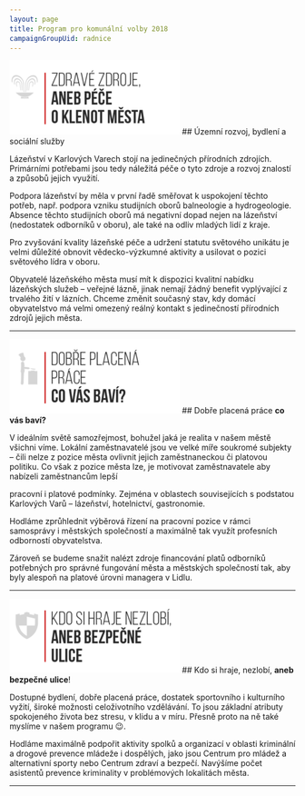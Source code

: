 ```yaml
---
layout: page
title: Program pro komunální volby 2018
campaignGroupUid: radnice
---
```

![](/assets/img/posts//prog01_zdroje.png) ## Územní rozvoj, bydlení a sociální služby

Lázeňství v Karlových Varech stojí na jedinečných přírodních zdrojích. Primárními potřebami jsou tedy náležitá péče o tyto zdroje a rozvoj znalostí a způsobů jejich využití.

Podpora lázeňství by měla v první řadě směřovat k uspokojení těchto potřeb, např. podpora vzniku studijních oborů balneologie a hydrogeologie. Absence těchto studijních oborů má negativní dopad nejen na lázeňství (nedostatek odborníků v oboru), ale také na odliv mladých lidí z kraje.

Pro zvyšování kvality lázeňské péče a udržení statutu světového unikátu je velmi důležité obnovit vědecko-výzkumné aktivity a usilovat o pozici světového lídra v oboru.

Obyvatelé lázeňského města musí mít k dispozici kvalitní nabídku lázeňských služeb – veřejné lázně, jinak nemají žádný benefit vyplývající z trvalého  žití v lázních. Chceme změnit současný stav, kdy domácí obyvatelstvo má velmi omezený reálný kontakt s jedinečností přírodních zdrojů jejich města.

---

![](/assets/img/posts//prog02_prace.png) ## Dobře placená práce **co vás baví?**

V ideálním světě samozřejmost, bohužel jaká je realita v našem městě všichni víme. Lokální zaměstnavatelé jsou ve velké míře soukromé subjekty – čili nelze z pozice města ovlivnit jejich zaměstnaneckou či platovou politiku. Co však z pozice města lze, je motivovat zaměstnavatele aby nabízeli zaměstnancům lepší

pracovní i platové podmínky. Zejména v oblastech souvisejících s podstatou Karlových Varů – lázeňství, hotelnictví, gastronomie.

Hodláme zprůhlednit výběrová řízení na pracovní pozice v rámci samosprávy i městských společností a maximálně tak využít profesních odborností obyvatelstva.

Zároveň se budeme snažit nalézt zdroje financování platů odborníků potřebných pro správné fungování města a městských společností tak, aby byly alespoň na platové úrovni managera v Lidlu.

---

![](/assets/img/posts//prog03_bezp.png) ## Kdo si hraje, nezlobí, **aneb bezpečné ulice**!

Dostupné bydlení, dobře placená práce, dostatek sportovního i kulturního vyžití, široké možnosti celoživotního vzdělávání. To jsou základní atributy spokojeného života bez stresu, v klidu a v míru. Přesně proto na ně také myslíme v našem programu 😉.

Hodláme maximálně podpořit aktivity spolků a organizací v oblasti kriminální a drogové prevence mládeže i dospělých, jako jsou Centrum pro mládež a alternativní sporty nebo Centrum zdraví a bezpečí. Navýšíme počet asistentů prevence kriminality v problémových lokalitách města.

---


